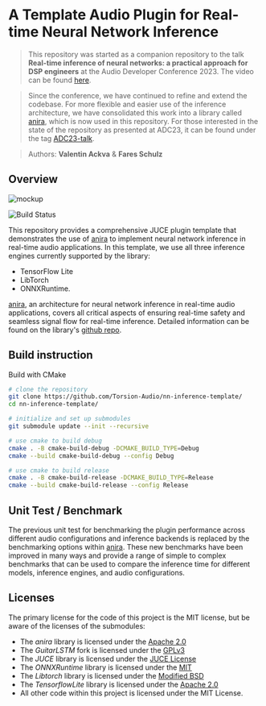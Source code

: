 #  A Template Audio Plugin for Real-time Neural Network Inference

> This repository was started as a companion repository to the talk **Real-time inference of neural networks: a practical approach for DSP engineers** at the Audio Developer Conference 2023. The video can be found [here](https://www.youtube.com/watch?v=z_RKgHU59r0).

> Since the conference, we have continued to refine and extend the codebase. For more flexible and easier use of the inference architecture, we have consolidated this work into a library called [anira](https://github.com/tu-studio/anira), which is now used in this repository. For those interested in the state of the repository as presented at ADC23, it can be found under the tag [ADC23-talk](https://github.com/Torsion-Audio/nn-inference-template/tree/ADC23-talk).

> Authors: **Valentin Ackva** & **Fares Schulz**

## Overview

![mockup](assets/graphics/mockup.png)

![Build Status](https://github.com/Torsion-Audio/nn-inference-template/actions/workflows/build.yml/badge.svg)

This repository provides a comprehensive JUCE plugin template that demonstrates the use of [anira](https://github.com/tu-studio/anira) to implement neural network inference in real-time audio applications. In this template, we use all three inference engines currently supported by the library:

- TensorFlow Lite
- LibTorch
- ONNXRuntime.

[anira](https://github.com/tu-studio/anira), an architecture for neural network inference in real-time audio applications, covers all critical aspects of ensuring real-time safety and seamless signal flow for real-time inference. Detailed information can be found on the library's [github repo](https://github.com/tu-studio/anira).

## Build instruction

Build with CMake
```bash
# clone the repository
git clone https://github.com/Torsion-Audio/nn-inference-template/
cd nn-inference-template/

# initialize and set up submodules
git submodule update --init --recursive

# use cmake to build debug
cmake . -B cmake-build-debug -DCMAKE_BUILD_TYPE=Debug
cmake --build cmake-build-debug --config Debug

# use cmake to build release
cmake . -B cmake-build-release -DCMAKE_BUILD_TYPE=Release
cmake --build cmake-build-release --config Release
```

## Unit Test / Benchmark

The previous unit test for benchmarking the plugin performance across different audio configurations and inference backends is replaced by the benchmarking options within [anira](https://github.com/tu-studio/anira). These new benchmarks have been improved in many ways and provide a range of simple to complex benchmarks that can be used to compare the inference time for different models, inference engines, and audio configurations.

## Licenses

The primary license for the code of this project is the MIT license, but be aware of the licenses of the submodules:


 - The *anira* library is licensed under the [Apache 2.0](https://github.com/tensorflow/tensorflow/blob/master/LICENSE)
 - The *GuitarLSTM* fork is licensed under the [GPLv3](https://github.com/GuitarML/GuitarLSTM/blob/main/LICENSE.txt)
 - The *JUCE* library is licensed under the [JUCE License](https://github.com/juce-framework/JUCE/blob/master/LICENSE.md)
 - The *ONNXRuntime* library is licensed under the [MIT](https://github.com/microsoft/onnxruntime/blob/main/LICENSE)
 - The *Libtorch* library is licensed under the [Modified BSD](https://github.com/pytorch/pytorch/blob/main/LICENSE)
 - The *TensorflowLite* library is licensed under the [Apache 2.0](https://github.com/tensorflow/tensorflow/blob/master/LICENSE)
 - All other code within this project is licensed under the MIT License.
